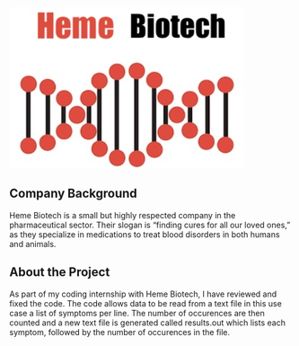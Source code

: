 ![](companyLogo.png)

## Company Background

Heme Biotech is a small but highly respected company in the pharmaceutical sector. Their slogan is “finding cures for all our loved ones,” as they specialize in medications to treat blood disorders in both humans and animals.

## About the Project

As part of my coding internship with Heme Biotech, I have reviewed and fixed the code. The code allows data to be read from a text file in this use case a list of symptoms per line. The number of occurences are then counted and a new text file is generated called results.out which lists each symptom, followed by the number of occurences in the file.  
   
